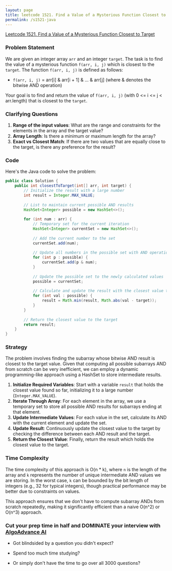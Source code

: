 ```yaml
---
layout: page
title: leetcode 1521. Find a Value of a Mysterious Function Closest to Target
permalink: /s1521-java
---
```

[Leetcode 1521. Find a Value of a Mysterious Function Closest to Target](https://algoadvance.github.io/algoadvance/l1521)
### Problem Statement

We are given an integer array `arr` and an integer `target`. The task is to find the value of a mysterious function `f(arr, i, j)` which is closest to the `target`. The function `f(arr, i, j)` is defined as follows:

- `f(arr, i, j)` = arr[i] & arr[i + 1] & ... & arr[j] (where & denotes the bitwise AND operation)

Your goal is to find and return the value of `f(arr, i, j)` (with 0 <= i <= j < arr.length) that is closest to the `target`.

### Clarifying Questions

1. **Range of the input values**: What are the range and constraints for the elements in the array and the target value?
2. **Array Length**: Is there a minimum or maximum length for the array?
3. **Exact vs Closest Match**: If there are two values that are equally close to the target, is there any preference for the result?

### Code

Here's the Java code to solve the problem:

```java
public class Solution {
    public int closestToTarget(int[] arr, int target) {
        // Initialize the result with a large number
        int result = Integer.MAX_VALUE;
        
        // List to maintain current possible AND results
        HashSet<Integer> possible = new HashSet<>();
        
        for (int num : arr) {
            // Temporary set for the current iteration
            HashSet<Integer> currentSet = new HashSet<>();
            
            // Add the current number to the set
            currentSet.add(num);
            
            // Update all numbers in the possible set with AND operation with current number
            for (int p : possible) {
                currentSet.add(p & num);
            }
            
            // Update the possible set to the newly calculated values
            possible = currentSet;
            
            // Calculate and update the result with the closest value to the target so far
            for (int val : possible) {
                result = Math.min(result, Math.abs(val - target));
            }
        }
        
        // Return the closest value to the target
        return result;
    }
}
```

### Strategy

The problem involves finding the subarray whose bitwise AND result is closest to the target value. Given that computing all possible subarrays AND from scratch can be very inefficient, we can employ a dynamic programming-like approach using a HashSet to store intermediate results.

1. **Initialize Required Variables**: Start with a variable `result` that holds the closest value found so far, initializing it to a large number (`Integer.MAX_VALUE`).
2. **Iterate Through Array**: For each element in the array, we use a temporary set to store all possible AND results for subarrays ending at that element.
3. **Update Intermediate Values**: For each value in the set, calculate its AND with the current element and update the set.
4. **Update Result**: Continuously update the closest value to the target by checking the difference between each AND result and the target.
5. **Return the Closest Value**: Finally, return the result which holds the closest value to the target.

### Time Complexity

The time complexity of this approach is O(n * k), where `n` is the length of the array and `k` represents the number of unique intermediate AND values we are storing. In the worst case, `k` can be bounded by the bit length of integers (e.g., 32 for typical integers), though practical performance may be better due to constraints on values.

This approach ensures that we don't have to compute subarray ANDs from scratch repeatedly, making it significantly efficient than a naive O(n^2) or O(n^3) approach.


### Cut your prep time in half and DOMINATE your interview with [AlgoAdvance AI](https://algoAdvance.com)

- Got blindsided by a question you didn't expect?

- Spend too much time studying?

- Or simply don't have the time to go over all 3000 questions?

